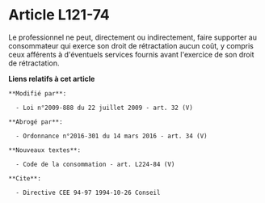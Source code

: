 # Article L121-74

Le professionnel ne peut, directement ou indirectement, faire supporter au consommateur qui exerce son droit de rétractation
aucun coût, y compris ceux afférents à d'éventuels services fournis avant l'exercice de son droit de rétractation.

**Liens relatifs à cet article**

	**Modifié par**:

	  - Loi n°2009-888 du 22 juillet 2009 - art. 32 (V)

	**Abrogé par**:

	  - Ordonnance n°2016-301 du 14 mars 2016 - art. 34 (V)

	**Nouveaux textes**:

	  - Code de la consommation - art. L224-84 (V)

	**Cite**:

	  - Directive CEE 94-97 1994-10-26 Conseil
